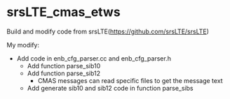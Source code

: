 # srsLTE_cmas_etws
Build and modify code from srsLTE(https://github.com/srsLTE/srsLTE)

My modify:
* Add code in enb_cfg_parser.cc and enb_cfg_parser.h
  * Add function parse_sib10
  * Add function parse_sib12
    * CMAS messages can read specific files to get the message text
  * Add generate sib10 and sib12 code in function parse_sibs
  
